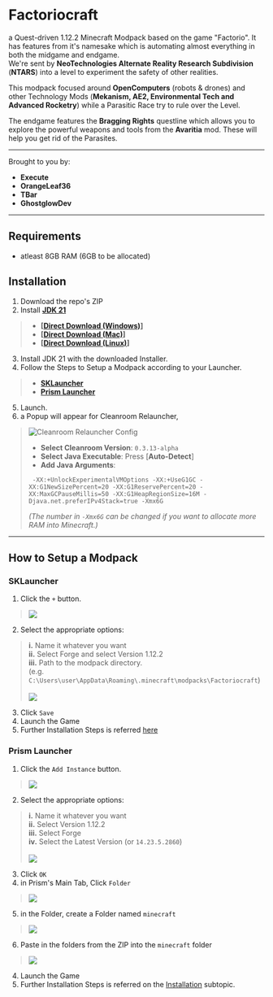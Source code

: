 # Factoriocraft
a Quest-driven 1.12.2 Minecraft Modpack based on the game "Factorio". It has features from it's namesake which is automating almost everything in both the midgame and endgame. <br>
We're sent by **NeoTechnologies Alternate Reality Research Subdivision** (**NTARS**) into a level to experiment the safety of other realities. <br>

This modpack focused around **OpenComputers** (robots & drones) and other Technology Mods (**Mekanism, AE2, Environmental Tech and Advanced Rocketry**) while a Parasitic Race try to rule over the Level. <br>

The endgame features the **Bragging Rights** questline which allows you to explore the powerful weapons and tools from the **Avaritia** mod. These will help you get rid of the Parasites. 

---

Brought to you by:
- **Execute**
- **OrangeLeaf36** 
- **TBar**
- **GhostglowDev**

---

## Requirements
- atleast 8GB RAM (6GB to be allocated)

## Installation
1. Download the repo's ZIP
2. Install [**JDK 21**](https://www.oracle.com/java/technologies/downloads/#jdk21-windows) 
> - __[[Direct Download (Windows)](https://download.oracle.com/java/21/latest/jdk-21_windows-x64_bin.exe)]__ <br>
> - __[[Direct Download (Mac)](https://download.oracle.com/java/21/latest/jdk-21_macos-x64_bin.dmg)]__ <br>
> - __[[Direct Download (Linux)](https://download.oracle.com/java/21/latest/jdk-21_linux-x64_bin.tar.gz)]__ <br>
3. Install JDK 21 with the downloaded Installer.
4. Follow the Steps to Setup a Modpack according to your Launcher.
> - [**SKLauncher**]() <br>
> - [**Prism Launcher**]()
5. Launch.
6. a Popup will appear for Cleanroom Relauncher,
> ![Cleanroom Relauncher Config](.docs/popup-cleanroom.png)
> - **Select Cleanroom Version**: `0.3.13-alpha`
> - **Select Java Executable**: Press [**Auto-Detect**]
> - **Add Java Arguments**: 
> ```
>  -XX:+UnlockExperimentalVMOptions -XX:+UseG1GC -XX:G1NewSizePercent=20 -XX:G1ReservePercent=20 -XX:MaxGCPauseMillis=50 -XX:G1HeapRegionSize=16M -Djava.net.preferIPv4Stack=true -Xmx6G
> ```
> *(The number in `-Xmx6G` can be changed if you want to allocate more RAM into Minecraft.)*
 
---

## How to Setup a Modpack
### SKLauncher
1. Click the `+` button. 
  > ![](.docs/1_sklauncher.png)
2. Select the appropriate options:
  >    **i.**   Name it whatever you want <br>
  >    **ii.**  Select Forge and select Version 1.12.2 <br>
  >    **iii.** Path to the modpack directory. <br>
  >        (e.g. `C:\Users\user\AppData\Roaming\.minecraft\modpacks\Factoriocraft`) <br><br>
  > ![](.docs/2_sklauncher.png)
3. Click `Save`
4. Launch the Game
5. Further Installation Steps is referred [here](https://github.com/AlsoGhostglowDev/Factoriocraft#installation)

### Prism Launcher
1. Click the `Add Instance` button.
  > ![](.docs/1_prism.png)
2. Select the appropriate options:
  >    **i.**   Name it whatever you want <br>
  >    **ii.**  Select Version 1.12.2 <br>
  >    **iii.** Select Forge <br>
  >    **iv.**  Select the Latest Version (or `14.23.5.2860`) <br><br>
  > ![](.docs/2_prism.png)
3. Click `OK`
4. in Prism's Main Tab, Click `Folder`
  > ![](.docs/3_prism.png)
5. in the Folder, create a Folder named `minecraft`
  > ![](.docs/4_prism.png)
6. Paste in the folders from the ZIP into the `minecraft` folder
  > ![](.docs/5_prism.png)
4. Launch the Game
5. Further Installation Steps is referred on the [Installation](https://github.com/AlsoGhostglowDev/Factoriocraft#installation) subtopic.